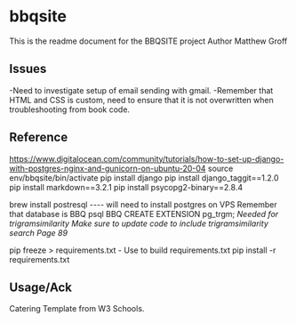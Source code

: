 # bbqsite
This is the readme document for the BBQSITE project
Author Matthew Groff


## Issues
-Need to investigate setup of email sending with gmail.
-Remember that HTML and CSS is custom, need to ensure that it is not overwritten when troubleshooting from book code. 


## Reference
https://www.digitalocean.com/community/tutorials/how-to-set-up-django-with-postgres-nginx-and-gunicorn-on-ubuntu-20-04
source env/bbqsite/bin/activate
pip install django
pip install django_taggit==1.2.0
pip install markdown==3.2.1
pip install psycopg2-binary==2.8.4


brew install postresql ---- will need to install postgres on VPS
Remember that database is BBQ
psql BBQ
CREATE EXTENSION pg_trgm;
*Needed for trigramsimilarity*
*Make sure to update code to include trigramsimilarity search Page 89*



pip freeze > requirements.txt - Use to build requirements.txt
pip install -r requirements.txt

## Usage/Ack

Catering Template from W3 Schools. 
